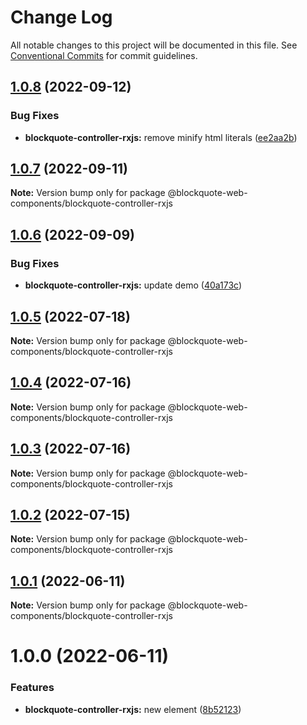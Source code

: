 # Change Log

All notable changes to this project will be documented in this file.
See [Conventional Commits](https://conventionalcommits.org) for commit guidelines.

## [1.0.8](https://github.com/oscarmarina/blockquote-web-components/compare/@blockquote-web-components/blockquote-controller-rxjs@1.0.7...@blockquote-web-components/blockquote-controller-rxjs@1.0.8) (2022-09-12)


### Bug Fixes

* **blockquote-controller-rxjs:** remove minify html literals ([ee2aa2b](https://github.com/oscarmarina/blockquote-web-components/commit/ee2aa2ba9745ed30870e9631ea8f21971670ea78))





## [1.0.7](https://github.com/oscarmarina/blockquote-web-components/compare/@blockquote-web-components/blockquote-controller-rxjs@1.0.6...@blockquote-web-components/blockquote-controller-rxjs@1.0.7) (2022-09-11)

**Note:** Version bump only for package @blockquote-web-components/blockquote-controller-rxjs





## [1.0.6](https://github.com/oscarmarina/blockquote-web-components/compare/@blockquote-web-components/blockquote-controller-rxjs@1.0.5...@blockquote-web-components/blockquote-controller-rxjs@1.0.6) (2022-09-09)


### Bug Fixes

* **blockquote-controller-rxjs:** update demo ([40a173c](https://github.com/oscarmarina/blockquote-web-components/commit/40a173c58e017c2d924a3af87e96455de9688e42))





## [1.0.5](https://github.com/oscarmarina/blockquote-web-components/compare/@blockquote-web-components/blockquote-controller-rxjs@1.0.4...@blockquote-web-components/blockquote-controller-rxjs@1.0.5) (2022-07-18)

**Note:** Version bump only for package @blockquote-web-components/blockquote-controller-rxjs





## [1.0.4](https://github.com/oscarmarina/blockquote-web-components/compare/@blockquote-web-components/blockquote-controller-rxjs@1.0.3...@blockquote-web-components/blockquote-controller-rxjs@1.0.4) (2022-07-16)

**Note:** Version bump only for package @blockquote-web-components/blockquote-controller-rxjs





## [1.0.3](https://github.com/oscarmarina/blockquote-web-components/compare/@blockquote-web-components/blockquote-controller-rxjs@1.0.2...@blockquote-web-components/blockquote-controller-rxjs@1.0.3) (2022-07-16)

**Note:** Version bump only for package @blockquote-web-components/blockquote-controller-rxjs





## [1.0.2](https://github.com/oscarmarina/blockquote-web-components/compare/@blockquote-web-components/blockquote-controller-rxjs@1.0.1...@blockquote-web-components/blockquote-controller-rxjs@1.0.2) (2022-07-15)

**Note:** Version bump only for package @blockquote-web-components/blockquote-controller-rxjs





## [1.0.1](https://github.com/oscarmarina/blockquote-web-components/compare/@blockquote-web-components/blockquote-controller-rxjs@1.0.0...@blockquote-web-components/blockquote-controller-rxjs@1.0.1) (2022-06-11)

**Note:** Version bump only for package @blockquote-web-components/blockquote-controller-rxjs





# 1.0.0 (2022-06-11)


### Features

* **blockquote-controller-rxjs:** new element ([8b52123](https://github.com/oscarmarina/blockquote-web-components/commit/8b521232bd59dc52d79e3f3a06a85cf7870687ee))
